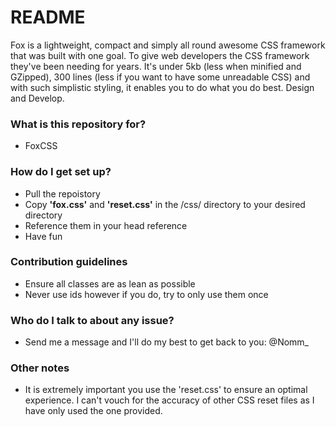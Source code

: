 # README #

Fox is a lightweight, compact and simply all round awesome CSS framework that was built with one goal. To give web developers the CSS framework they've been needing for years. It's under 5kb (less when minified and GZipped), 300 lines (less if you want to have some unreadable CSS) and with such simplistic styling, it enables you to do what you do best. Design and Develop.

### What is this repository for? ###

* FoxCSS

### How do I get set up? ###

* Pull the repoistory
* Copy **'fox.css'** and **'reset.css'** in the /css/ directory to your desired directory
* Reference them in your head reference
* Have fun

### Contribution guidelines ###

* Ensure all classes are as lean as possible
* Never use ids however if you do, try to only use them once

### Who do I talk to about any issue? ###

* Send me a message and I'll do my best to get back to you: @Nomm_

### Other notes ###
* It is extremely important you use the 'reset.css' to ensure an optimal experience. I can't vouch for the accuracy of other CSS reset files as I have only used the one provided.